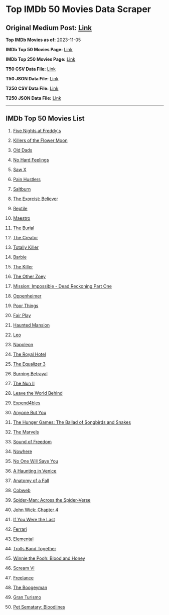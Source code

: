 # Top IMDb 50 Movies Data Scraper

## Original Medium Post: [Link](https://medium.com/@nishantsahoo/which-movie-should-i-watch-5c83a3c0f5b1)

**Top IMDb Movies as of:** 2023-11-05

**IMDb Top 50 Movies Page:** [Link](http://www.imdb.com/search/title?release_date=2023,2023&title_type=feature)

**IMDb Top 250 Movies Page:** [Link](https://www.imdb.com/chart/top/)

**T50 CSV Data File:** [Link](/Data/T50/data.csv)

**T50 JSON Data File:** [Link](/Data/T50/data.json)

**T250 CSV Data File:** [Link](/Data/T250/data.csv)

**T250 JSON Data File:** [Link](/Data/T250/data.json)

---

## IMDb Top 50 Movies List

1. [Five Nights at Freddy's](https://www.imdb.com/title/tt4589218/?ref_=adv_li_tt)

2. [Killers of the Flower Moon](https://www.imdb.com/title/tt5537002/?ref_=adv_li_tt)

3. [Old Dads](https://www.imdb.com/title/tt18394190/?ref_=adv_li_tt)

4. [No Hard Feelings](https://www.imdb.com/title/tt15671028/?ref_=adv_li_tt)

5. [Saw X](https://www.imdb.com/title/tt21807222/?ref_=adv_li_tt)

6. [Pain Hustlers](https://www.imdb.com/title/tt15257160/?ref_=adv_li_tt)

7. [Saltburn](https://www.imdb.com/title/tt17351924/?ref_=adv_li_tt)

8. [The Exorcist: Believer](https://www.imdb.com/title/tt12921446/?ref_=adv_li_tt)

9. [Reptile](https://www.imdb.com/title/tt13274016/?ref_=adv_li_tt)

10. [Maestro](https://www.imdb.com/title/tt5535276/?ref_=adv_li_tt)

11. [The Burial](https://www.imdb.com/title/tt5648882/?ref_=adv_li_tt)

12. [The Creator](https://www.imdb.com/title/tt11858890/?ref_=adv_li_tt)

13. [Totally Killer](https://www.imdb.com/title/tt11426232/?ref_=adv_li_tt)

14. [Barbie](https://www.imdb.com/title/tt1517268/?ref_=adv_li_tt)

15. [The Killer](https://www.imdb.com/title/tt1136617/?ref_=adv_li_tt)

16. [The Other Zoey](https://www.imdb.com/title/tt11951276/?ref_=adv_li_tt)

17. [Mission: Impossible - Dead Reckoning Part One](https://www.imdb.com/title/tt9603212/?ref_=adv_li_tt)

18. [Oppenheimer](https://www.imdb.com/title/tt15398776/?ref_=adv_li_tt)

19. [Poor Things](https://www.imdb.com/title/tt14230458/?ref_=adv_li_tt)

20. [Fair Play](https://www.imdb.com/title/tt16304446/?ref_=adv_li_tt)

21. [Haunted Mansion](https://www.imdb.com/title/tt1695843/?ref_=adv_li_tt)

22. [Leo](https://www.imdb.com/title/tt15654328/?ref_=adv_li_tt)

23. [Napoleon](https://www.imdb.com/title/tt13287846/?ref_=adv_li_tt)

24. [The Royal Hotel](https://www.imdb.com/title/tt18363072/?ref_=adv_li_tt)

25. [The Equalizer 3](https://www.imdb.com/title/tt17024450/?ref_=adv_li_tt)

26. [Burning Betrayal](https://www.imdb.com/title/tt26787296/?ref_=adv_li_tt)

27. [The Nun II](https://www.imdb.com/title/tt10160976/?ref_=adv_li_tt)

28. [Leave the World Behind](https://www.imdb.com/title/tt12747748/?ref_=adv_li_tt)

29. [Expend4bles](https://www.imdb.com/title/tt3291150/?ref_=adv_li_tt)

30. [Anyone But You](https://www.imdb.com/title/tt26047818/?ref_=adv_li_tt)

31. [The Hunger Games: The Ballad of Songbirds and Snakes](https://www.imdb.com/title/tt10545296/?ref_=adv_li_tt)

32. [The Marvels](https://www.imdb.com/title/tt10676048/?ref_=adv_li_tt)

33. [Sound of Freedom](https://www.imdb.com/title/tt7599146/?ref_=adv_li_tt)

34. [Nowhere](https://www.imdb.com/title/tt15789472/?ref_=adv_li_tt)

35. [No One Will Save You](https://www.imdb.com/title/tt14509110/?ref_=adv_li_tt)

36. [A Haunting in Venice](https://www.imdb.com/title/tt22687790/?ref_=adv_li_tt)

37. [Anatomy of a Fall](https://www.imdb.com/title/tt17009710/?ref_=adv_li_tt)

38. [Cobweb](https://www.imdb.com/title/tt9100018/?ref_=adv_li_tt)

39. [Spider-Man: Across the Spider-Verse](https://www.imdb.com/title/tt9362722/?ref_=adv_li_tt)

40. [John Wick: Chapter 4](https://www.imdb.com/title/tt10366206/?ref_=adv_li_tt)

41. [If You Were the Last](https://www.imdb.com/title/tt13650540/?ref_=adv_li_tt)

42. [Ferrari](https://www.imdb.com/title/tt3758542/?ref_=adv_li_tt)

43. [Elemental](https://www.imdb.com/title/tt15789038/?ref_=adv_li_tt)

44. [Trolls Band Together](https://www.imdb.com/title/tt14362112/?ref_=adv_li_tt)

45. [Winnie the Pooh: Blood and Honey](https://www.imdb.com/title/tt19623240/?ref_=adv_li_tt)

46. [Scream VI](https://www.imdb.com/title/tt17663992/?ref_=adv_li_tt)

47. [Freelance](https://www.imdb.com/title/tt15744298/?ref_=adv_li_tt)

48. [The Boogeyman](https://www.imdb.com/title/tt3427252/?ref_=adv_li_tt)

49. [Gran Turismo](https://www.imdb.com/title/tt4495098/?ref_=adv_li_tt)

50. [Pet Sematary: Bloodlines](https://www.imdb.com/title/tt14145436/?ref_=adv_li_tt)
